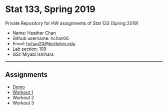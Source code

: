 # Stat 133, Spring 2019

Private Repository for HW assignments of Stat 133 (Spring 2019)

- Name: Heather Chan 
- Github username: hchan06
- Email: hchan20@berkeley.edu
- Lab section: 109
- GSI: Miyabi Ishihara

-----

## Assignments

- [Demo](demo)
- [Workout 1](https://github.com/stat133-sp19/hw-stat133-hchan06/tree/master/workout01)
- Workout 2
- Workout 3


